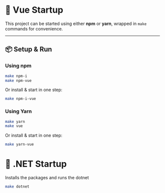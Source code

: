 # 🚀 Vue Startup

This project can be started using either **npm** or **yarn**, wrapped in `make` commands for convenience.

---

## 📦 Setup & Run

### Using npm

```bash
make npm-i
make npm-vue
```

Or install & start in one step:

```bash
make npm-i-vue
```

### Using Yarn

```bash
make yarn
make vue
```

Or install & start in one step:

```bash
make yarn-vue
```

# 🚀 .NET Startup

Installs the packages and runs the dotnet

```bash
make dotnet
```

